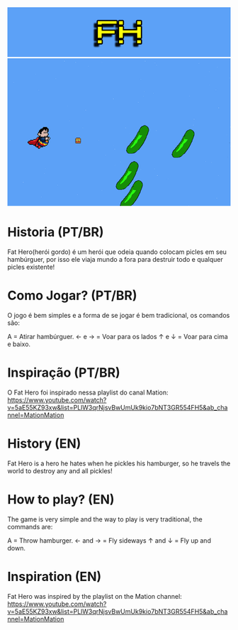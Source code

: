 <img src= logo.png>
<img src= oi.png >

# Historia (PT/BR)
Fat Hero(herói gordo) é um herói que odeia quando colocam picles em seu hambúrguer, por isso ele viaja mundo a fora para destruir todo e qualquer picles existente!

# Como Jogar? (PT/BR)
O jogo é bem simples e a forma de se jogar é bem tradicional, os comandos são:

A = Atirar hambúrguer.
← e → = Voar para os lados
↑ e ↓ = Voar para cima e baixo.

# Inspiração (PT/BR)
O Fat Hero foi inspirado nessa playlist do canal Mation: 
https://www.youtube.com/watch?v=5aE55KZ93xw&list=PLlW3qrNjsvBwUmUk9kio7bNT3GR554FH5&ab_channel=MationMation


# History (EN)
Fat Hero is a hero he hates when he pickles his hamburger, so he travels the world to destroy any and all pickles!

# How to play? (EN)
The game is very simple and the way to play is very traditional, the commands are:

A = Throw hamburger.
← and → = Fly sideways
↑ and ↓ = Fly up and down.

# Inspiration (EN)
Fat Hero was inspired by the playlist on the Mation channel: 
https://www.youtube.com/watch?v=5aE55KZ93xw&list=PLlW3qrNjsvBwUmUk9kio7bNT3GR554FH5&ab_channel=MationMation
